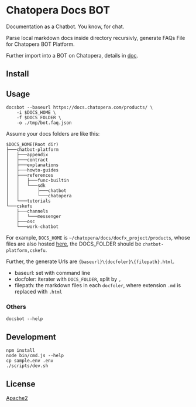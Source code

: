 # Chatopera Docs BOT

Documentation as a Chatbot. You know, for chat.

Parse local markdown docs inside directory recursivly, generate FAQs File for Chatopera BOT Platform.

Further import into a BOT on Chatopera, details in [doc](https://dwz.chatopera.com/754yr1).

## Install

## Usage

```
docsbot --baseurl https://docs.chatopera.com/products/ \
    -i $DOCS_HOME \
    -f $DOCS_FOLDER \
    -o ./tmp/bot.faq.json
```

Assume your docs folders are like this:

```
$DOCS_HOME(Root dir)
├───chatbot-platform
│   ├───appendix
│   ├───contract
│   ├───explanations
│   ├───howto-guides
│   ├───references
│   │   ├───func-builtin
│   │   └───sdk
│   │       ├───chatbot
│   │       └───chatopera
│   └───tutorials
└───cskefu
    ├───channels
    │   └───messenger
    ├───osc
    └───work-chatbot
```

For example, `DOCS_HOME` is `~/chatopera/docs/docfx_project/products`, whose files are also hosted [here](https://github.com/chatopera/docs), the DOCS_FOLDER should be `chatbot-platform,cskefu`.

Further, the generate Urls are `{baseurl}\{docfoler}\{filepath}.html`.

- baseurl: set with command line
- docfoler: iterater with `DOCS_FOLDER`, split by `,`
- filepath: the markdown files in each `docfoler`, where extension `.md` is replaced with `.html`

### Others

```
docsbot --help
```

## Development

```
npm install
node bin/cmd.js --help
cp sample.env .env
./scripts/dev.sh
```

## License

[Apache2](./LICENSE)
